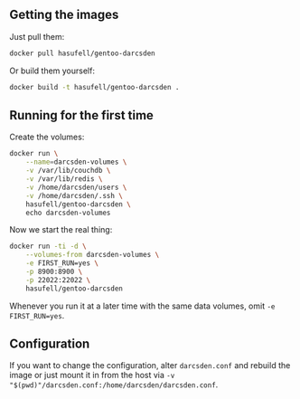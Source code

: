 ## Getting the images

Just pull them:
```sh
docker pull hasufell/gentoo-darcsden
```

Or build them yourself:
```sh
docker build -t hasufell/gentoo-darcsden .
```

## Running for the first time

Create the volumes:
```sh
docker run \
	--name=darcsden-volumes \
	-v /var/lib/couchdb \
	-v /var/lib/redis \
	-v /home/darcsden/users \
	-v /home/darcsden/.ssh \
	hasufell/gentoo-darcsden \
	echo darcsden-volumes
```

Now we start the real thing:
```sh
docker run -ti -d \
	--volumes-from darcsden-volumes \
	-e FIRST_RUN=yes \
	-p 8900:8900 \
	-p 22022:22022 \
	hasufell/gentoo-darcsden
```

Whenever you run it at a later time with the same data volumes,
omit `-e FIRST_RUN=yes`.

## Configuration

If you want to change the configuration, alter `darcsden.conf` and
rebuild the image or just mount it in from the host
via `-v "$(pwd)"/darcsden.conf:/home/darcsden/darcsden.conf`.
